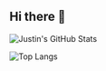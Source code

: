 ## Hi there 👋

<!--
**Justin8584/Justin8584** is a ✨ _special_ ✨ repository because its `README.md` (this file) appears on your GitHub profile.

Here are some ideas to get you started:

- 🔭 I’m currently working on ...
- 🌱 I’m currently learning ...
- 👯 I’m looking to collaborate on ...
- 🤔 I’m looking for help with ...
- 💬 Ask me about ...
- 📫 How to reach me: ...
- 😄 Pronouns: ...
- ⚡ Fun fact: ...
-->

<!-- GitHub Stats -->
![Justin's GitHub Stats](https://github-readme-stats.vercel.app/api?username=Justin8584&show_icons=true&theme=tokyonight)

![Top Langs](https://github-readme-stats.vercel.app/api/top-langs/?username=Justin8584&layout=compact)

